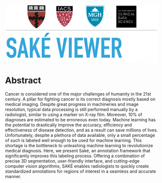 ![logos](images/logo4.png)

# Abstract

Cancer is considered one of the major challenges of humanity in the 21st century. A pillar for fighting cancer is its correct diagnosis mostly based on medical imaging. Despite great progress in machineries and image resolution, typical data processing is still performed manually by a radiologist, similar to using a marker on X-ray film. Moreover, 10% of diagnoses are estimated to be erroneous even today.  Machine learning has the potential to drastically improve the accuracy, efficiency and effectiveness of disease detection, and as a result can save millions of lives. Unfortunately, despite a plethora of data available, only a small percentage of such is labeled well enough to be used for machine learning. This shortage is the bottleneck to unleashing machine learning to revolutionize medical diagnosis. Here, we present Saké, an annotation framework that significantly improves this labeling process. Offering a combination of precise 3D segmentation, user-friendly interface, and cutting-edge computer vision algorithms, SAKÉ enables radiologists to quickly create standardized annotations for regions of interest in a seamless and accurate manner.

